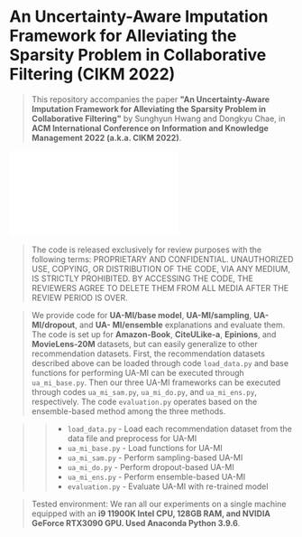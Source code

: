# An Uncertainty-Aware Imputation Framework for Alleviating the Sparsity Problem in Collaborative Filtering (CIKM 2022)

> This repository accompanies the paper **"An Uncertainty-Aware Imputation Framework for Alleviating the Sparsity Problem in Collaborative Filtering"** by Sunghyun Hwang and Dongkyu Chae, in **ACM International Conference on Information and Knowledge Management 2022 (a.k.a. CIKM 2022)**.

![fw_img](./img/fw_img.pdf)

> The code is released exclusively for review purposes with the following terms: PROPRIETARY AND CONFIDENTIAL. UNAUTHORIZED USE, COPYING, OR DISTRIBUTION OF THE CODE, VIA ANY MEDIUM, IS STRICTLY PROHIBITED. BY ACCESSING THE CODE, THE REVIEWERS AGREE TO DELETE THEM FROM ALL MEDIA AFTER THE REVIEW PERIOD IS OVER.

> We provide code for **UA-MI/base model**, **UA-MI/sampling**, **UA-MI/dropout**, and **UA- MI/ensemble** explanations and evaluate them. The code is set up for **Amazon-Book**, **CiteULike-a**, **Epinions**, and **MovieLens-20M** datasets, but can easily generalize to other recommendation datasets. First, the recommendation datasets described above can be loaded through code ```load_data.py``` and base functions for performing UA-MI can be executed through ```ua_mi_base.py```. Then our three UA-MI frameworks can be executed through codes ```ua_mi_sam.py```, ```ua_mi_do.py```, and ```ua_mi_ens.py```, respectively. The code ```evaluation.py``` operates based on the ensemble-based method among the three methods.

> > * ```load_data.py``` - Load each recommendation dataset from the data file and preprocess for UA-MI
> > * ```ua_mi_base.py``` - Load functions for UA-MI
> > * ```ua_mi_sam.py``` - Perform sampling-based UA-MI
> > * ```ua_mi_do.py``` - Perform dropout-based UA-MI
> > * ```ua_mi_ens.py``` - Perform ensemble-based UA-MI
> > * ```evaluation.py``` - Evaluate UA-MI with re-trained model

> Tested environment: We ran all our experiments on a single machine equipped with an **i9 11900K Intel CPU, 128GB RAM, and NVIDIA GeForce RTX3090 GPU. Used Anaconda Python 3.9.6**.
